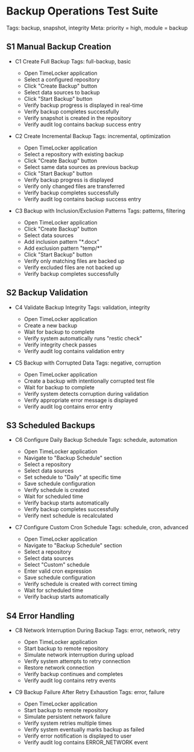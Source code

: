 # Backup Operations Test Suite
Tags: backup, snapshot, integrity
Meta: priority = high, module = backup

## S1 Manual Backup Creation
* C1 Create Full Backup
Tags: full-backup, basic
    * Open TimeLocker application
    * Select a configured repository
    * Click "Create Backup" button
    * Select data sources to backup
    * Click "Start Backup" button
    * Verify backup progress is displayed in real-time
    * Verify backup completes successfully
    * Verify snapshot is created in the repository
    * Verify audit log contains backup success entry

* C2 Create Incremental Backup
Tags: incremental, optimization
    * Open TimeLocker application
    * Select a repository with existing backup
    * Click "Create Backup" button
    * Select same data sources as previous backup
    * Click "Start Backup" button
    * Verify backup progress is displayed
    * Verify only changed files are transferred
    * Verify backup completes successfully
    * Verify audit log contains backup success entry

* C3 Backup with Inclusion/Exclusion Patterns
Tags: patterns, filtering
    * Open TimeLocker application
    * Click "Create Backup" button
    * Select data sources
    * Add inclusion pattern "*.docx"
    * Add exclusion pattern "temp/*"
    * Click "Start Backup" button
    * Verify only matching files are backed up
    * Verify excluded files are not backed up
    * Verify backup completes successfully

## S2 Backup Validation
* C4 Validate Backup Integrity
Tags: validation, integrity
    * Open TimeLocker application
    * Create a new backup
    * Wait for backup to complete
    * Verify system automatically runs "restic check"
    * Verify integrity check passes
    * Verify audit log contains validation entry

* C5 Backup with Corrupted Data
Tags: negative, corruption
    * Open TimeLocker application
    * Create a backup with intentionally corrupted test file
    * Wait for backup to complete
    * Verify system detects corruption during validation
    * Verify appropriate error message is displayed
    * Verify audit log contains error entry

## S3 Scheduled Backups
* C6 Configure Daily Backup Schedule
Tags: schedule, automation
    * Open TimeLocker application
    * Navigate to "Backup Schedule" section
    * Select a repository
    * Select data sources
    * Set schedule to "Daily" at specific time
    * Save schedule configuration
    * Verify schedule is created
    * Wait for scheduled time
    * Verify backup starts automatically
    * Verify backup completes successfully
    * Verify next schedule is recalculated

* C7 Configure Custom Cron Schedule
Tags: schedule, cron, advanced
    * Open TimeLocker application
    * Navigate to "Backup Schedule" section
    * Select a repository
    * Select data sources
    * Select "Custom" schedule
    * Enter valid cron expression
    * Save schedule configuration
    * Verify schedule is created with correct timing
    * Wait for scheduled time
    * Verify backup starts automatically

## S4 Error Handling
* C8 Network Interruption During Backup
Tags: error, network, retry
    * Open TimeLocker application
    * Start backup to remote repository
    * Simulate network interruption during upload
    * Verify system attempts to retry connection
    * Restore network connection
    * Verify backup continues and completes
    * Verify audit log contains retry events

* C9 Backup Failure After Retry Exhaustion
Tags: error, failure
    * Open TimeLocker application
    * Start backup to remote repository
    * Simulate persistent network failure
    * Verify system retries multiple times
    * Verify system eventually marks backup as failed
    * Verify error notification is displayed to user
    * Verify audit log contains ERROR_NETWORK event
